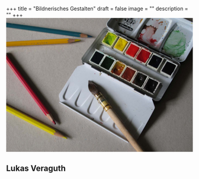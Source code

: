 +++
title = "Bildnerisches Gestalten"
draft = false
image = ""
description = ""
+++
![](img_5837_bg.jpg)

## Lukas Veraguth